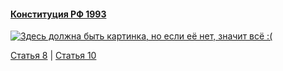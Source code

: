 #### [Конституция РФ 1993](https://lalawland.github.io/eurasia/russia/const)

[![Здесь должна быть картинка, но если её нет, значит всё :(](https://sun9-north.userapi.com/sun9-78/s/v1/ig2/32UN0pXoLw1wiD6X4akrUgsj5YmWgfSRuitdUZKBevrSRFPrlqVix5O12xyEOYcQ-GUCnO-TmV1zKme8GTqWiRaO.jpg?size=1280x720&quality=95&type=album)](https://sun9-north.userapi.com/sun9-78/s/v1/ig2/32UN0pXoLw1wiD6X4akrUgsj5YmWgfSRuitdUZKBevrSRFPrlqVix5O12xyEOYcQ-GUCnO-TmV1zKme8GTqWiRaO.jpg?size=1280x720&quality=95&type=album)

[Статья 8](https://lalawland.github.io/eurasia/russia/const/art8) | [Статья 10](https://lalawland.github.io/eurasia/russia/const/art10)
